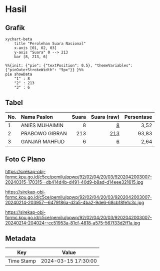 # Hasil

## Grafik

```mermaid
xychart-beta
    title "Perolehan Suara Nasional"
    x-axis [01, 02, 03]
    y-axis "Suara" 0 --> 213
    bar [8, 213, 6]
```

```mermaid
%%{init: {"pie": {"textPosition": 0.5}, "themeVariables": {"pieOuterStrokeWidth": "5px"}} }%%
pie showData
    "1" : 8
    "2" : 213
    "3" : 6
```

## Tabel

| No. | Nama Paslon    | Suara | Suara (raw) | Persentase |
|:--- |:-------------- | -----:| -----------:| ----------:|
| 1   | ANIES MUHAIMIN | 8     | [8][p-1]    | 3,52       |
| 2   | PRABOWO GIBRAN | 213   | [213][p-2]  | 93,83      |
| 3   | GANJAR MAHFUD  | 6     | [6][p-3]    | 2,64       |


[p-1]: https://github.com/gigit-pemilu/pemilu-2024/blob/main/pilpres/hitung-suara/sub/92-papua-barat/sub/02-manokwari/sub/04-prafi/sub/2003-desay/sub/007-tps/sub/paslon-1.txt
[p-2]: https://github.com/gigit-pemilu/pemilu-2024/blob/main/pilpres/hitung-suara/sub/92-papua-barat/sub/02-manokwari/sub/04-prafi/sub/2003-desay/sub/007-tps/sub/paslon-2.txt
[p-3]: https://github.com/gigit-pemilu/pemilu-2024/blob/main/pilpres/hitung-suara/sub/92-papua-barat/sub/02-manokwari/sub/04-prafi/sub/2003-desay/sub/007-tps/sub/paslon-3.txt

## Foto C Plano

https://sirekap-obj-formc.kpu.go.id/c5ce/pemilu/ppwp/92/02/04/20/03/9202042003007-20240315-170315--db414d4b-d491-40d9-b8ad-d14eee321615.jpg

https://sirekap-obj-formc.kpu.go.id/c5ce/pemilu/ppwp/92/02/04/20/03/9202042003007-20240214-203957--6479186a-d2a5-4ba2-9de6-68cb18fe1c3c.jpg

https://sirekap-obj-formc.kpu.go.id/c5ce/pemilu/ppwp/92/02/04/20/03/9202042003007-20240214-204024--cc51953a-81cf-4818-a575-567f33d2ff1a.jpg


## Metadata

| Key        | Value               |
| ---------- | ------------------- |
| Time Stamp | 2024-03-15 17:30:00 |



